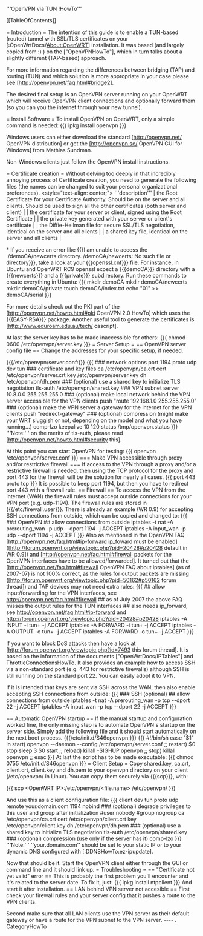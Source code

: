 '''OpenVPN via TUN !HowTo'''

\[\[TableOfContents\]\]

= Introduction = The intention of this guide is to enable a TUN-based
(routed) tunnel with SSL/TLS certificates on your
\[:OpenWrtDocs/<About:OpenWRT>\] installation. It was based (and largely
copied from :) ) on the \["OpenVPNHowTo"\], which in turn talks about a
slightly different (TAP-based) approach.

For more information regarding the differences between bridging (TAP)
and routing (TUN) and which solution is more appropriate in your case
please see \[<http://openvpn.net/faq.html#bridge2>\].

The desired final setup is an OpenVPN server running on your OpenWRT
which will receive OpenVPN client connections and optionally forward
them (so you can you the internet through your new tunnel).

= Install Software = To install OpenVPN on OpenWRT, only a simple
command is needed: {{{ ipkg install openvpn }}}

Windows users can either download the standard \[<http://openvpn.net/>
OpenVPN distribution\] or get the \[<http://openvpn.se/> OpenVPN GUI for
Windows\] from Mathias Sundman.

Non-Windows clients just follow the OpenVPN install instructions.

= Certificate creation = Without delving too deeply in that incredibly
annoying process of Certificate creation, you need to generate the
following files (the names can be changed to suit your personal
organizational preferences). &lt;style="text-align: center;"&gt;
'''description''' | the Root Certificate for your Certificate Authority.
Should be on the server and all clients. Should be used to sign all the
other certificates (both server and client) | | the certificate for your
server or client, signed using the Root Certificate | | the private key
generated with your server or client's certificate | | the
Diffie-Hellman file for secure SSL/TLS negotiation, identical on the
server and all clients | | a shared key file, identical on the server
and all clients |

\* If you receive an error like {{{I am unable to access the
./demoCA/newcerts directory. /demoCA/newcerts: No such file or
directory}}}, take a look at your {{{openssl.cnf}}} file. For instance,
in Ubuntu and OpenWRT RC9 openssl expect a {{{demoCA}}} directory with a
{{{newcerts}}} and a {{{private}}} subdirectory. Run these commands to
create everything in Ubuntu: {{{ mkdir demoCA mkdir demoCA/newcerts
mkdir demoCA/private touch demoCA/index.txt echo "01" &gt;&gt;
demoCA/serial }}}

For more details check out the PKI part of the
\[<http://openvpn.net/howto.html#pki> OpenVPN 2.0 HowTo\] which uses the
{{{EASY-RSA}}} package. Another useful tool to generate the certificates
is \[<http://www.eduroam.edu.au/tech/> cascript\].

At last the server key has to be made inaccessible for others: {{{ chmod
0600 /etc/openvpn/server.key }}} = Server Setup = == OpenVPN server
config file == Change the addresses for your specific setup, if needed.

{{{/etc/openvpn/server.conf:}}} {{{ \#\#\# network options port 1194
proto udp dev tun \#\#\# certificate and key files ca
/etc/openvpn/ca.crt cert /etc/openvpn/server.crt key
/etc/openvpn/server.key dh /etc/openvpn/dh.pem \#\#\# (optional) use a
shared key to initialize TLS negotiation tls-auth
/etc/openvpn/shared.key \#\#\# VPN subnet server 10.8.0.0 255.255.255.0
\#\#\# (optional) make local network behind the VPN server accessible
for the VPN clients push "route 192.168.1.0 255.255.255.0" \#\#\#
(optional) make the VPN server a gateway for the internet for the VPN
clients push "redirect-gateway" \#\#\# (optional) compression (might
make your WRT sluggish or not, depending on the model and what you have
running...) comp-lzo keepalive 10 120 status /tmp/openvpn.status }}}
'''Note:''' on the merits of tls-auth, please read
\[<http://openvpn.net/howto.html#security> this\].

At this point you can start OpenVPN for testing: {{{ openvpn
/etc/openvpn/server.conf }}} === Make VPN accessible through proxy
and/or restrictive firewall === If access to the VPN through a proxy
and/or a restrictive firewall is needed, then using the TCP protocol for
the proxy and port 443 for the firewall will be the solution for nearly
all cases. {{{ port 443 proto tcp }}} It is possible to keep port 1194,
but then you have to redirect port 443 with a firewall rule. == Firewall
== To access the VPN from the internet (WAN) the firewall rules must
accept outside connections for your VPN port (e.g. udp-1194). The
firewall rules are stored in {{{/etc/firewall.user}}}. There is already
an example (WR 0.9) for accepting SSH connections from outside, which
can be copied and changed to: {{{ \#\#\# OpenVPN \#\# allow connections
from outside iptables -t nat -A prerouting\_wan -p udp --dport 1194 -j
ACCEPT iptables -A input\_wan -p udp --dport 1194 -j ACCEPT }}} Also as
mentioned in the OpenVPN FAQ \[<http://openvpn.net/faq.html#ip-forward>
ip\_foward must be enabled\]
(\[<http://forum.openwrt.org/viewtopic.php?pid=20428#p20428> default in
WR 0.9\]) and \[<http://openvpn.net/faq.html#firewall> packets for the
OpenVPN interfaces have to be allowed/forwarded\]. It turned out that
the \[<http://openvpn.net/faq.html#firewall> OpenVPN FAQ about
iptables\] (as of 2007-07) is not 100% correct, as the rules for output
packets are missing
(\[<http://forum.openwrt.org/viewtopic.php?pid=50162#p50162> forum
thread\]) and TAP devices may not need extra rules: {{{ \#\# allow
input/forwarding for the VPN interfaces, see
<http://openvpn.net/faq.html#firewall> \#\# as of July 2007 the above
FAQ misses the output rules for the TUN interfaces \#\# also needs
ip\_forward, see <http://openvpn.net/faq.html#ip-forward> and
<http://forum.openwrt.org/viewtopic.php?pid=20428#p20428> iptables -A
INPUT -i tun+ -j ACCEPT iptables -A FORWARD -i tun+ -j ACCEPT iptables
-A OUTPUT -o tun+ -j ACCEPT iptables -A FORWARD -o tun+ -j ACCEPT }}}

If you want to block DoS attacks then have a look at
\[<http://forum.openwrt.org/viewtopic.php?id=7493> this forum thread\].
It is based on the information of the documents
\["OpenWrtDocs/IPTables"\] and ThrottleConnectionsHowTo. It also
provides an example how to access SSH via a non-standard port (e.g. 443
for restrictive firewalls) although SSH is still running on the standard
port 22. You can easily adopt it to VPN.

If it is intended that keys are sent via SSH across the WAN, then also
enable accepting SSH connections from outside: {{{ \#\#\# SSH (optional)
\#\# allow connections from outside iptables -t nat -A prerouting\_wan
-p tcp --dport 22 -j ACCEPT iptables -A input\_wan -p tcp --dport 22 -j
ACCEPT }}}

== Automatic OpenVPN startup == If the manual startup and configuration
worked fine, the only missing step is to automate OpenVPN's startup on
the server side. Simply add the following file and it should start
automatically on the next boot process. {{{/etc/init.d/S46openvpn:}}}
{{{ \#!/bin/sh case "\$1" in start) openvpn --daemon --config
/etc/openvpn/server.conf ;; restart) \$0 stop sleep 3 \$0 start ;;
reload) killall -SIGHUP openvpn ;; stop) killall openvpn ;; esac }}} At
last the script has to be made executable: {{{ chmod 0755
/etc/init.d/S46openvpn }}} = Client Setup = Copy shared.key, ca.crt,
client.crt, client.key and dh.pem to your openvpn directory on your
client (/etc/openvpn/ in Linux). You can copy them securely via
{{{scp}}}, with:

{{{ scp &lt;OpenWRT IP&gt;:/etc/openvpn/&lt;file.name&gt; /etc/openvpn/
}}}

And use this as a client configuration file: {{{ client dev tun proto
udp remote your.domain.com 1194 nobind \#\#\# (optional) degrade
privileges to this user and group after initialization \#user nobody
\#group nogroup ca /etc/openvpn/ca.crt cert /etc/openvpn/client.crt key
/etc/openvpn/client.key dh /etc/openvpn/dh.pem \#\#\# (optional) use a
shared key to initialize TLS negotiation tls-auth
/etc/openvpn/shared.key \#\#\# (optional) compression (use only if the
server has it) comp-lzo }}} '''Note:''' ''your.domain.com'' should be
set to your static IP or to your dynamic DNS configured with
\[:DDNSHowTo:ez-ipupdate\].

Now that should be it. Start the OpenVPN client either through the GUI
or command line and it should link up. = Troubleshooting = ==
"Certificate not yet valid" error == This is probably the first problem
you'll encounter and it's related to the server date. To fix it, just:
{{{ ipkg install ntpclient }}} And start it after installation. == LAN
behind VPN server not accesible == First check your firewall rules and
your server config that it pushes a route to the VPN clients.

Second make sure that all LAN clients use the VPN server as their
default gateway or have a route for the VPN subnet to the VPN server.
---- . CategoryHowTo
